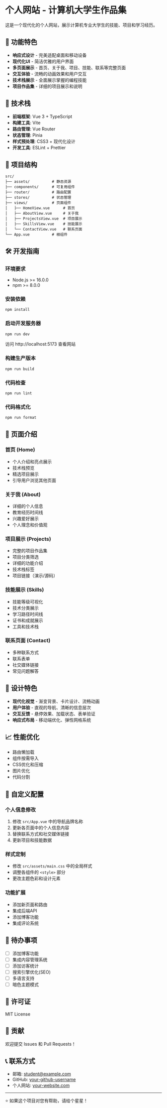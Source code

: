 # 个人网站 - 计算机大学生作品集

这是一个现代化的个人网站，展示计算机专业大学生的技能、项目和学习经历。

## 🌟 功能特色

- **响应式设计** - 完美适配桌面和移动设备
- **现代化UI** - 简洁优雅的用户界面
- **多页面展示** - 首页、关于我、项目、技能、联系等完整页面
- **交互体验** - 流畅的动画效果和用户交互
- **技术栈展示** - 全面展示掌握的编程技能
- **项目作品集** - 详细的项目展示和说明

## 🚀 技术栈

- **前端框架**: Vue 3 + TypeScript
- **构建工具**: Vite
- **路由管理**: Vue Router
- **状态管理**: Pinia
- **样式预处理**: CSS3 + 现代化设计
- **开发工具**: ESLint + Prettier

## 📁 项目结构

```
src/
├── assets/          # 静态资源
├── components/      # 可复用组件
├── router/          # 路由配置
├── stores/          # 状态管理
├── views/           # 页面组件
│   ├── HomeView.vue      # 首页
│   ├── AboutView.vue     # 关于我
│   ├── ProjectsView.vue  # 项目展示
│   ├── SkillsView.vue    # 技能展示
│   └── ContactView.vue   # 联系页面
└── App.vue          # 根组件
```

## 🛠️ 开发指南

### 环境要求

- Node.js >= 16.0.0
- npm >= 8.0.0

### 安装依赖

```bash
npm install
```

### 启动开发服务器

```bash
npm run dev
```

访问 http://localhost:5173 查看网站

### 构建生产版本

```bash
npm run build
```

### 代码检查

```bash
npm run lint
```

### 代码格式化

```bash
npm run format
```

## 📱 页面介绍

### 首页 (Home)
- 个人介绍和亮点展示
- 技术栈预览
- 精选项目展示
- 引导用户浏览其他页面

### 关于我 (About)
- 详细的个人信息
- 教育经历时间线
- 兴趣爱好展示
- 个人理念和价值观

### 项目展示 (Projects)
- 完整的项目作品集
- 项目分类筛选
- 详细的功能介绍
- 技术栈标签
- 项目链接（演示/源码）

### 技能展示 (Skills)
- 技能等级可视化
- 技术分类展示
- 学习路径时间线
- 证书和成就展示
- 工具和技术栈

### 联系页面 (Contact)
- 多种联系方式
- 联系表单
- 社交媒体链接
- 常见问题解答

## 🎨 设计特色

- **现代化视觉** - 渐变背景、卡片设计、流畅动画
- **用户体验** - 直观的导航、清晰的信息层次
- **交互反馈** - 悬停效果、加载状态、表单验证
- **响应式布局** - 移动端优化、弹性网格系统

## 📈 性能优化

- 路由懒加载
- 组件按需导入
- CSS优化和压缩
- 图片优化
- 代码分割

## 🔧 自定义配置

### 个人信息修改

1. 修改 `src/App.vue` 中的导航品牌名称
2. 更新各页面中的个人信息内容
3. 替换联系方式和社交媒体链接
4. 更新项目和技能数据

### 样式定制

- 修改 `src/assets/main.css` 中的全局样式
- 调整各组件的 `<style>` 部分
- 更改主题色彩和设计元素

### 功能扩展

- 添加新页面和路由
- 集成后端API
- 添加博客功能
- 集成评论系统

## 📝 待办事项

- [ ] 添加博客功能
- [ ] 集成内容管理系统
- [ ] 添加访客统计
- [ ] 搜索引擎优化(SEO)
- [ ] 多语言支持
- [ ] 暗色主题模式

## 📄 许可证

MIT License

## 🤝 贡献

欢迎提交 Issues 和 Pull Requests！

## 📞 联系方式

- 邮箱: student@example.com
- GitHub: [your-github-username](https://github.com/your-github-username)
- 个人网站: [your-website.com](https://your-website.com)

---

⭐ 如果这个项目对您有帮助，请给个星星！

